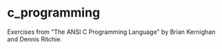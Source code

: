 # c_programming

Exercises from "The ANSI C Programming Language" by Brian Kernighan and Dennis Ritchie.
